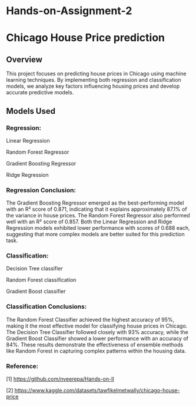 # Hands-on-Assignment-2
# **Chicago House Price prediction**
## **Overview**
This project focuses on predicting house prices in Chicago using machine learning techniques. By implementing both regression and classification models, we analyze key factors influencing housing prices and develop accurate predictive models.

## **Models Used**

### **Regression:**
Linear Regression

Random Forest Regressor

Gradient Boosting Regressor

Ridge Regression

### **Regression Conclusion:** 

The Gradient Boosting Regressor emerged as the best-performing model with an R² score of 0.871, indicating that it explains approximately 87.1% of the variance in house prices. The Random Forest Regressor also performed well with an R² score of 0.857. Both the Linear Regression and Ridge Regression models exhibited lower performance with scores of 0.688 each, suggesting that more complex models are better suited for this prediction task.

### **Classification:**
Decision Tree classifier

Random Forest classification 

Gradient Boost classifier

### **Classification Conclusions:**

The Random Forest Classifier achieved the highest accuracy of 95%, making it the most effective model for classifying house prices in Chicago. The Decision Tree Classifier followed closely with 93% accuracy, while the Gradient Boost Classifier showed a lower performance with an accuracy of 84%. These results demonstrate the effectiveness of ensemble methods like Random Forest in capturing complex patterns within the housing data.

### **Reference:**
[1] https://github.com/nveerepa/Hands-on-II

[2] https://www.kaggle.com/datasets/tawfikelmetwally/chicago-house-price
